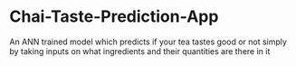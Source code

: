# Chai-Taste-Prediction-App
An ANN trained model which predicts if your tea tastes good or not simply by taking inputs on what ingredients and their quantities are there in it
